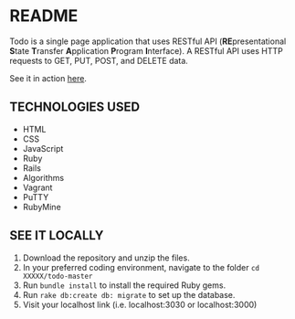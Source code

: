 # README

Todo is a single page application that uses RESTful API (<b>RE</b>presentational <b>S</b>tate <b>T</b>ransfer <b>A</b>pplication <b>P</b>rogram <b>I</b>nterface).
A RESTful API uses HTTP requests to GET, PUT, POST, and DELETE data.

See it in action <a href="https://todo-winnie-khuu.herokuapp.com">here</a>.

## TECHNOLOGIES USED
* HTML
* CSS
* JavaScript
* Ruby
* Rails
* Algorithms
* Vagrant
* PuTTY
* RubyMine

## SEE IT LOCALLY

1. Download the repository and unzip the files.
2. In your preferred coding environment, navigate to the folder `cd XXXXX/todo-master`
3. Run `bundle install` to install the required Ruby gems.
3. Run `rake db:create db: migrate` to set up the database.
4. Visit your localhost link (i.e. localhost:3030 or localhost:3000)
